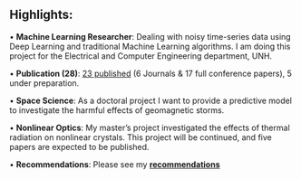 Highlights:
---
• **Machine Learning Researcher**: Dealing with noisy time-series data using Deep Learning and traditional Machine Learning algorithms.
I am doing this project for the Electrical and Computer Engineering department, UNH.

• **Publication (28)**: [23 published](https://scholar.google.com/citations?hl=en&view_op=list_works&gmla=AJsN-F4UwOxtfuRZo6IV-JkWMY1BDE1oqBkNR4gWIVVYl71y_zNFg1dgNGPYzcLKxGjf7hi-Uqs1xFfXlxN37DWAINmTkdV7PTO256WwwShdVW8eo9XFRmm9OTpUmdYLNH43G-D3qFeHxjJXraaheJqy2XmFz3g5Fg&user=SEYzORQAAAAJ) (6 Journals & 17 full conference papers), 5 under preparation.

• **Space Science**: As a doctoral project I want to provide a predictive model to investigate the harmful effects of geomagnetic storms.  

• **Nonlinear Optics**: My master’s project investigated the effects of thermal radiation on nonlinear crystals. This project will be continued, and five papers are expected to be published.

• **Recommendations**: Please see my [**recommendations**](https://www.linkedin.com/in/alireza-motazedian/details/recommendations/?detailScreenTabIndex=0)
